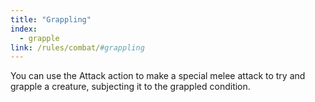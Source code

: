 ```yaml
---
title: "Grappling"
index:
  - grapple
link: /rules/combat/#grappling
---
```

You can use the Attack action to make a special melee attack to try and grapple a creature, subjecting it to the grappled condition.
